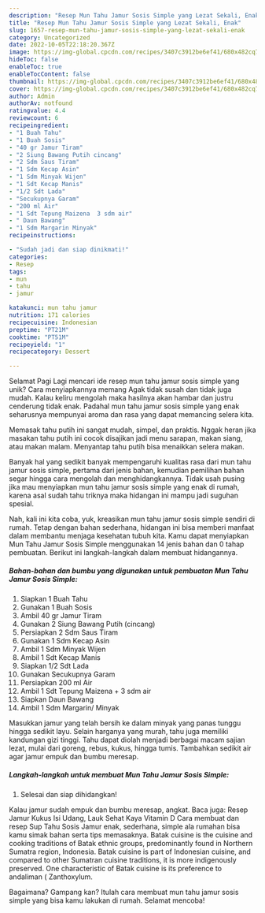 ```yaml
---
description: "Resep Mun Tahu Jamur Sosis Simple yang Lezat Sekali, Enak"
title: "Resep Mun Tahu Jamur Sosis Simple yang Lezat Sekali, Enak"
slug: 1657-resep-mun-tahu-jamur-sosis-simple-yang-lezat-sekali-enak
category: Uncategorized
date: 2022-10-05T22:18:20.367Z
image: https://img-global.cpcdn.com/recipes/3407c3912be6ef41/680x482cq70/mun-tahu-jamur-sosis-simple-foto-resep-utama.jpg
hideToc: false
enableToc: true
enableTocContent: false
thumbnail: https://img-global.cpcdn.com/recipes/3407c3912be6ef41/680x482cq70/mun-tahu-jamur-sosis-simple-foto-resep-utama.jpg
cover: https://img-global.cpcdn.com/recipes/3407c3912be6ef41/680x482cq70/mun-tahu-jamur-sosis-simple-foto-resep-utama.jpg
author: Admin
authorAv: notfound
ratingvalue: 4.4
reviewcount: 6
recipeingredient:
- "1 Buah Tahu"
- "1 Buah Sosis"
- "40 gr Jamur Tiram"
- "2 Siung Bawang Putih cincang"
- "2 Sdm Saus Tiram"
- "1 Sdm Kecap Asin"
- "1 Sdm Minyak Wijen"
- "1 Sdt Kecap Manis"
- "1/2 Sdt Lada"
- "Secukupnya Garam"
- "200 ml Air"
- "1 Sdt Tepung Maizena  3 sdm air"
- " Daun Bawang"
- "1 Sdm Margarin Minyak"
recipeinstructions:

- "Sudah jadi dan siap dinikmati!"
categories:
- Resep
tags:
- mun
- tahu
- jamur

katakunci: mun tahu jamur 
nutrition: 171 calories
recipecuisine: Indonesian
preptime: "PT21M"
cooktime: "PT51M"
recipeyield: "1"
recipecategory: Dessert

---
```



Selamat Pagi Lagi mencari ide resep mun tahu jamur sosis simple yang unik? Cara menyiapkannya memang Agak tidak susah dan tidak juga mudah. Kalau keliru mengolah maka hasilnya akan hambar dan justru cenderung tidak enak. Padahal mun tahu jamur sosis simple yang enak seharusnya mempunyai aroma dan rasa yang dapat memancing selera kita.


Memasak tahu putih ini sangat mudah, simpel, dan praktis. Nggak heran jika masakan tahu putih ini cocok disajikan jadi menu sarapan, makan siang, atau makan malam. Menyantap tahu putih bisa menaikkan selera makan.

Banyak hal yang sedikit banyak mempengaruhi kualitas rasa dari mun tahu jamur sosis simple, pertama dari jenis bahan, kemudian pemilihan bahan segar hingga cara mengolah dan menghidangkannya. Tidak usah pusing jika mau menyiapkan mun tahu jamur sosis simple yang enak di rumah, karena asal sudah tahu triknya maka hidangan ini mampu jadi suguhan spesial.


Nah, kali ini kita coba, yuk, kreasikan mun tahu jamur sosis simple sendiri di rumah. Tetap dengan bahan sederhana, hidangan ini bisa memberi manfaat dalam membantu menjaga kesehatan tubuh kita. Kamu dapat menyiapkan Mun Tahu Jamur Sosis Simple menggunakan 14 jenis bahan dan 0 tahap pembuatan. Berikut ini langkah-langkah dalam membuat hidangannya.

<!--inarticleads1-->

##### Bahan-bahan dan bumbu yang digunakan untuk pembuatan Mun Tahu Jamur Sosis Simple:

1. Siapkan 1 Buah Tahu
1. Gunakan 1 Buah Sosis
1. Ambil 40 gr Jamur Tiram
1. Gunakan 2 Siung Bawang Putih (cincang)
1. Persiapkan 2 Sdm Saus Tiram
1. Gunakan 1 Sdm Kecap Asin
1. Ambil 1 Sdm Minyak Wijen
1. Ambil 1 Sdt Kecap Manis
1. Siapkan 1/2 Sdt Lada
1. Gunakan Secukupnya Garam
1. Persiapkan 200 ml Air
1. Ambil 1 Sdt Tepung Maizena + 3 sdm air
1. Siapkan  Daun Bawang
1. Ambil 1 Sdm Margarin/ Minyak


Masukkan jamur yang telah bersih ke dalam minyak yang panas tunggu hingga sedikit layu. Selain harganya yang murah, tahu juga memiliki kandungan gizi tinggi. Tahu dapat diolah menjadi berbagai macam sajian lezat, mulai dari goreng, rebus, kukus, hingga tumis. Tambahkan sedikit air agar jamur empuk dan bumbu meresap. 

<!--inarticleads2-->

##### Langkah-langkah untuk membuat Mun Tahu Jamur Sosis Simple:


1. Selesai dan siap dihidangkan!

Kalau jamur sudah empuk dan bumbu meresap, angkat. Baca juga: Resep Jamur Kukus Isi Udang, Lauk Sehat Kaya Vitamin D Cara membuat dan resep Sup Tahu Sosis Jamur enak, sederhana, simple ala rumahan bisa kamu simak bahan serta tips memasaknya. Batak cuisine is the cuisine and cooking traditions of Batak ethnic groups, predominantly found in Northern Sumatra region, Indonesia. Batak cuisine is part of Indonesian cuisine, and compared to other Sumatran cuisine traditions, it is more indigenously preserved. One characteristic of Batak cuisine is its preference to andaliman ( Zanthoxylum. 

Bagaimana? Gampang kan? Itulah cara membuat mun tahu jamur sosis simple yang bisa kamu lakukan di rumah. Selamat mencoba!
